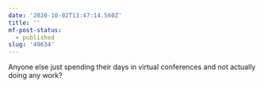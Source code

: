 ```yaml
---
date: '2020-10-02T13:47:14.560Z'
title: ''
mf-post-status:
  - published
slug: '49634'
---
```

Anyone else just spending their days in virtual conferences and not actually doing any work?
